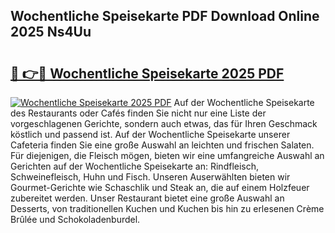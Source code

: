 ## Wochentliche Speisekarte PDF Download Online 2025 Ns4Uu

# <h2><a href="http://gc8tp2o.nevu.top/?p=Wochentliche+Speisekarte">🔗 👉🔴 Wochentliche Speisekarte 2025 PDF</a></h2>

[![Wochentliche Speisekarte 2025 PDF](https://i.imgur.com/dBaPXMq.png)](http://gc8tp2o.nevu.top/?p=Wochentliche+Speisekarte)
Auf der Wochentliche Speisekarte des Restaurants oder Cafés finden Sie nicht nur eine Liste der vorgeschlagenen Gerichte, sondern auch etwas, das für Ihren Geschmack köstlich und passend ist. Auf der Wochentliche Speisekarte unserer Cafeteria finden Sie eine große Auswahl an leichten und frischen Salaten. Für diejenigen, die Fleisch mögen, bieten wir eine umfangreiche Auswahl an Gerichten auf der Wochentliche Speisekarte an: Rindfleisch, Schweinefleisch, Huhn und Fisch. Unseren Auserwählten bieten wir Gourmet-Gerichte wie Schaschlik und Steak an, die auf einem Holzfeuer zubereitet werden. Unser Restaurant bietet eine große Auswahl an Desserts, von traditionellen Kuchen und Kuchen bis hin zu erlesenen Crème Brûlée und Schokoladenburdel.
